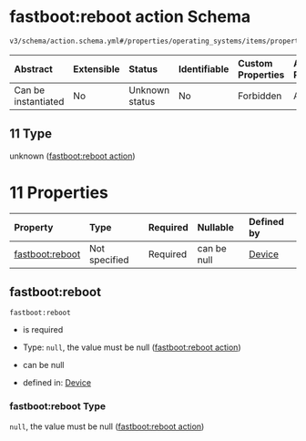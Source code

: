 # fastboot:reboot action Schema

```txt
v3/schema/action.schema.yml#/properties/operating_systems/items/properties/steps/items/properties/actions/items/oneOf/11
```



| Abstract            | Extensible | Status         | Identifiable | Custom Properties | Additional Properties | Access Restrictions | Defined In                                                          |
| :------------------ | :--------- | :------------- | :----------- | :---------------- | :-------------------- | :------------------ | :------------------------------------------------------------------ |
| Can be instantiated | No         | Unknown status | No           | Forbidden         | Allowed               | none                | [device.schema.json*](../device.schema.json "open original schema") |

## 11 Type

unknown ([fastboot:reboot action](device-properties-operating-systems-operating-system-properties-steps-step-properties-group-step-action-oneof-fastbootreboot-action.md))

# 11 Properties

| Property                           | Type          | Required | Nullable    | Defined by                                                                                                                                                                                                                                                                                                                              |
| :--------------------------------- | :------------ | :------- | :---------- | :-------------------------------------------------------------------------------------------------------------------------------------------------------------------------------------------------------------------------------------------------------------------------------------------------------------------------------------- |
| [fastboot:reboot](#fastbootreboot) | Not specified | Required | can be null | [Device](device-properties-operating-systems-operating-system-properties-steps-step-properties-group-step-action-oneof-fastbootreboot-action-properties-fastbootreboot-action.md "v3/schema/action.schema.yml#/properties/operating_systems/items/properties/steps/items/properties/actions/items/oneOf/11/properties/fastboot:reboot") |

## fastboot:reboot



`fastboot:reboot`

*   is required

*   Type: `null`, the value must be null ([fastboot:reboot action](device-properties-operating-systems-operating-system-properties-steps-step-properties-group-step-action-oneof-fastbootreboot-action-properties-fastbootreboot-action.md))

*   can be null

*   defined in: [Device](device-properties-operating-systems-operating-system-properties-steps-step-properties-group-step-action-oneof-fastbootreboot-action-properties-fastbootreboot-action.md "v3/schema/action.schema.yml#/properties/operating_systems/items/properties/steps/items/properties/actions/items/oneOf/11/properties/fastboot:reboot")

### fastboot:reboot Type

`null`, the value must be null ([fastboot:reboot action](device-properties-operating-systems-operating-system-properties-steps-step-properties-group-step-action-oneof-fastbootreboot-action-properties-fastbootreboot-action.md))
